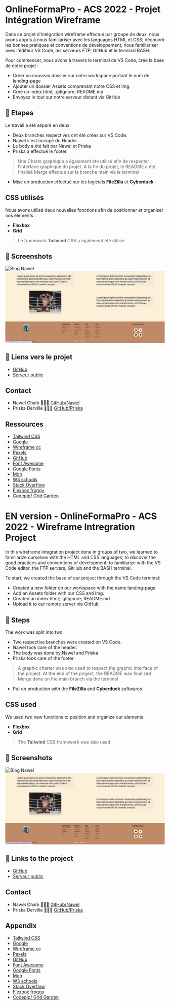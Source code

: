# OnlineFormaPro - ACS 2022 - Projet Intégration Wireframe

Dans ce projet d'intégration wireframe effectué par groupe de deux, nous avons appris à nous familiariser avec les languages HTML et CSS; découvrir les bonnes pratiques et conventions de développement; nous familiariser avec l'éditeur VS Code, les serveurs FTP, GitHub et le terminal BASH.

Pour commencer, nous avons à travers le terminal de VS Code, crée la base de notre projet :

- Créer un nouveau dossier sur notre workspace portant le nom de landing-page
- Ajouter un dossier Assets comprenant notre CSS et Img.
- Crée un index.html; .gitignore; README.md
- Envoyez le tout sur notre serveur distant via GitHub

## 📝 Etapes

Le travail a été séparé en deux

- Deux branches respectives ont été crées sur VS Code.
- Nawel s'est occupé du Header.
- Le body a été fait par Nawel et Priska
- Priska a effectué le footer.

> Une Charte graphique a également été utilisé afin de respecter l'interface graphique du projet.
 A la fin du projet, le README a été finalisé
 Merge effectué sur la branche main via le terminal

- Mise en production effectué sur les logiciels **FileZilla** et **Cyberduck**

## CSS utilisés

Nous avons utilisé deux nouvelles fonctions afin de positionner et organiser nos élements :

- **Flexbox** 
- **Grid**

> Le framework **Tailwind** CSS a également été utilisé

## 📸 Screenshots

![Blog Nawel](./assets/img/Screenshot-blognawel.png)
![Blog Nawel](./assets/img/Screenshot-blognawel-2.png)

## 🔗 Liens vers le projet

- [GitHub](https://github.com/NAWELC/landing-page.git)
- [Serveur public](https://priscad.promo-171.codeur.online/landing-page/)

## Contact

- Nawel Chaib 👩🏻‍💻 [GitHub/Nawel](https://github.com/NAWELC)
- Priska Derville 👩🏾‍💻 [GitHub/Priska](https://github.com/PriskaSama)

## Ressources

- [Tailwind CSS](https://tailwindcss.com/)
- [Google](https://www.google.fr/)
- [Wireframe cc](https://wireframe.cc/)
- [Pexels](https://www.pexels.com/fr-fr/)
- [GitHub](https://github.com/)
- [Font Awesome](https://fontawesome.com/)
- [Google Fonts](https://fonts.google.com/)
- [Mdn](https://developer.mozilla.org/fr/)
- [W3 schools](https://www.w3schools.com/)
- [Stack Overflow](https://stackoverflow.com/)
- [Flexbox froggy](https://flexboxfroggy.com/)
- [Codepip/ Grid Garden](https://codepip.com/games/grid-garden/)


# EN version - OnlineFormaPro - ACS 2022 - Wireframe Intregration Project

In this wireframe integration project done in groups of two, we learned to familiarize ourselves with the HTML and CSS languages; to discover the good practices and conventions of development; to familiarize with the VS Code editor, the FTP servers, GitHub and the BASH terminal.

To start, we created the base of our project through the VS Code terminal:

- Created a new folder on our workspace with the name landing-page
- Add an Assets folder with our CSS and Img.
- Created an index.html; .gitignore; README.md
- Upload it to our remote server via GitHub

## 📝 Steps

The work was split into two

- Two respective branches were created on VS Code.
- Nawel took care of the header.
- The body was done by Nawel and Priska
- Priska took care of the footer.

> A graphic charter was also used to respect the graphic interface of the project.
 At the end of the project, the README was finalized
 Merge done on the main branch via the terminal

- Put on production with the **FileZilla** and **Cyberduck** softwares

## CSS used

We used two new functions to position and organize our elements:

- **Flexbox** 
- **Grid**

> The **Tailwind** CSS framework was also used

## 📸 Screenshots

![Blog Nawel](./assets/img/Screenshot-blognawel.png)
![Blog Nawel](./assets/img/Screenshot-blognawel-2.png)

## 🔗 Links to the project

- [GitHub](https://github.com/NAWELC/landing-page.git)
- [Serveur public](https://priscad.promo-171.codeur.online/landing-page/)

## Contact

- Nawel Chaib 👩🏻‍💻 [GitHub/Nawel](https://github.com/NAWELC)
- Priska Derville 👩🏾‍💻 [GitHub/Priska](https://github.com/PriskaSama)

## Appendix

- [Tailwind CSS](https://tailwindcss.com/)
- [Google](https://www.google.fr/)
- [Wireframe cc](https://wireframe.cc/)
- [Pexels](https://www.pexels.com/fr-fr/)
- [GitHub](https://github.com/)
- [Font Awesome](https://fontawesome.com/)
- [Google Fonts](https://fonts.google.com/)
- [Mdn](https://developer.mozilla.org/fr/)
- [W3 schools](https://www.w3schools.com/)
- [Stack Overflow](https://stackoverflow.com/)
- [Flexbox froggy](https://flexboxfroggy.com/)
- [Codepip/ Grid Garden](https://codepip.com/games/grid-garden/)